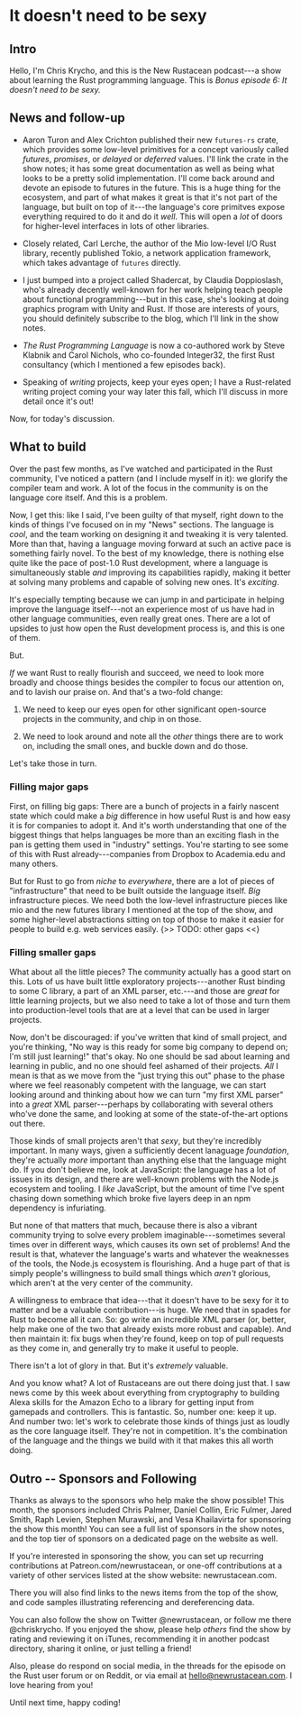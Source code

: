 # It doesn't need to be sexy

## Intro

Hello, I'm Chris Krycho, and this is the New Rustacean podcast---a show about learning the Rust programming language. This is *Bonus episode 6: It doesn't need to be sexy.*

## News and follow-up

-   Aaron Turon and Alex Crichton published their new `futures-rs` crate, which provides some low-level primitives for a concept variously called *futures*, *promises*, or *delayed* or *deferred* values. I'll link the crate in the show notes; it has some great documentation as well as being what looks to be a pretty solid implementation. I'll come back around and devote an episode to futures in the future. This is a huge thing for the ecosystem, and part of what makes it great is that it's not part of the language, but built on top of it---the language's core primitves expose everything required to do it and do it *well*. This will open a *lot* of doors for higher-level interfaces in lots of other libraries.

-   Closely related, Carl Lerche, the author of the Mio low-level I/O Rust library, recently published Tokio, a network application framework, which takes advantage of `futures` directly.

-   I just bumped into a project called Shadercat, by Claudia Doppioslash, who's already decently well-known for her work helping teach people about functional programming---but in this case, she's looking at doing graphics program with Unity and Rust. If those are interests of yours, you should definitely subscribe to the blog, which I'll link in the show notes.

-   _The Rust Programming Language_ is now a co-authored work by Steve Klabnik and Carol Nichols, who co-founded Integer32, the first Rust consultancy (which I mentioned a few episodes back).

-   Speaking of *writing* projects, keep your eyes open; I have a Rust-related writing project coming your way later this fall, which I'll discuss in more detail once it's out!

Now, for today's discussion.

## What to build

Over the past few months, as I've watched and participated in the Rust community, I've noticed a pattern (and I include myself in it): we glorify the compiler team and work. A lot of the focus in the community is on the language core itself. And this is a problem.

Now, I get this: like I said, I've been guilty of that myself, right down to the kinds of things I've focused on in my "News" sections. The language is *cool*, and the team working on designing it and tweaking it is very talented. More than that, having a language moving forward at such an active pace is something fairly novel. To the best of my knowledge, there is nothing else quite like the pace of post-1.0 Rust development, where a language is simultaneously stable *and* improving its capabilities rapidly, making it better at solving many problems and capable of solving new ones. It's *exciting*.

It's especially tempting because we can jump in and participate in helping improve the language itself---not an experience most of us have had in other language communities, even really great ones. There are a lot of upsides to just how open the Rust development process is, and this is one of them.

But.

*If* we want Rust to really flourish and succeed, we need to look more broadly and choose things besides the compiler to focus our attention on, and to lavish our praise on. And that's a two-fold change:

1.  We need to keep our eyes open for other significant open-source projects in the community, and chip in on those.

2.  We need to look around and note all the *other* things there are to work on, including the small ones, and buckle down and do those.

Let's take those in turn.

### Filling major gaps

First, on filling big gaps: There are a bunch of projects in a fairly nascent state which could make a *big* difference in how useful Rust is and how easy it is for companies to adopt it. And it's worth understanding that one of the biggest things that helps languages be more than an exciting flash in the pan is getting them used in "industry" settings. You're starting to see some of this with Rust already---companies from Dropbox to Academia.edu and many others.
    
But for Rust to go from *niche* to *everywhere*, there are a lot of pieces of "infrastructure" that need to be built outside the language itself. *Big* infrastructure pieces. We need both the low-level infrastructure pieces like mio and the new futures library I mentioned at the top of the show, and some higher-level abstractions sitting on top of those to make it easier for people to build e.g. web services easily. {>> TODO: other gaps <<}
    
### Filling smaller gaps

What about all the little pieces? The community actually has a good start on this. Lots of us have built little exploratory projects---another Rust binding to some C library, a part of an XML parser, etc.---and those are *great* for little learning projects, but we also need to take a lot of those and turn them into production-level tools that are at a level that can be used in larger projects.
    
Now, don't be discouraged: if you've written that kind of small project, and you're thinking, "No way is this ready for some big company to depend on; I'm still just learning!" that's okay. No one should be sad about learning and learning in public, and no one should feel ashamed of their projects. *All* I mean is that as we move from the "just trying this out" phase to the phase where we feel reasonably competent with the language, we can start looking around and thinking about how we can turn "my first XML parser" into a *great* XML parser---perhaps by collaborating with several others who've done the same, and looking at some of the state-of-the-art options out there.
    
Those kinds of small projects aren't that *sexy*, but they're incredibly important. In many ways, given a sufficiently decent lanaguage *foundation*, they're actually *more* important than anything else that the language might do. If you don't believe me, look at JavaScript: the language has a lot of issues in its design, and there are well-known problems with the Node.js ecosystem and tooling. I *like* JavaScript, but the amount of time I've spent chasing down something which broke five layers deep in an npm dependency is infuriating.

But none of that matters that much, because there is also a vibrant community trying to solve every problem imaginable---sometimes several times over in different ways, which causes its own set of problems! And the result is that, whatever the language's warts and whatever the weaknesses of the tools, the Node.js ecosystem is flourishing. And a huge part of that is simply people's willingness to build small things which *aren't* glorious, which aren't at the very center of the community.
    
A willingness to embrace that idea---that it doesn't have to be sexy for it to matter and be a valuable contribution---is huge. We need that in spades for Rust to become all it can. So: go write an incredible XML parser (or, better, help make one of the two that already exists more robust and capable). And then maintain it: fix bugs when they're found, keep on top of pull requests as they come in, and generally try to make it useful to people.

There isn't a lot of glory in that. But it's *extremely* valuable.

And you know what? A lot of Rustaceans are out there doing just that. I saw news come by this week about everything from cryptography to building Alexa skills for the Amazon Echo to a library for getting input from gamepads and controllers. This is fantastic. So, number one: keep it up. And number two: let's work to celebrate those kinds of things just as loudly as the core language itself. They're not in competition. It's the combination of the language and the things we build with it that makes this all worth doing.

## Outro -- Sponsors and Following

Thanks as always to the sponsors who help make the show possible! This month, the sponsors included Chris Palmer, Daniel Collin, Eric Fulmer, Jared Smith, Raph Levien, Stephen Murawski, and Vesa Khailavirta for sponsoring the show this month! You can see a full list of sponsors in the show notes, and the top tier of sponsors on a dedicated page on the website as well.

If you're interested in sponsoring the show, you can set up recurring contributions at Patreon.com/newrustacean, or one-off contributions at a variety of other services listed at the show website: newrustacean.com.

There you will also find links to the news items from the top of the show, and code samples illustrating referencing and dereferencing data.

You can also follow the show on Twitter \@newrustacean, or follow me there \@chriskrycho. If you enjoyed the show, please help *others* find the show by rating and reviewing it on iTunes, recommending it in another podcast directory, sharing it online, or just telling a friend!

Also, please do respond on social media, in the threads for the episode on the Rust user forum or on Reddit, or via email at hello@newrustacean.com. I love hearing from you!

Until next time, happy coding!
